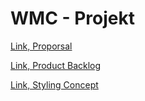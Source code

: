 # WMC - Projekt

[Link, Proporsal](https://github.com/DBsMOJO/WMC_Summer-Project/blob/main/proposal.md)

[Link, Product Backlog](https://github.com/DBsMOJO/WMC_Summer-Project/blob/main/SCRUM/MonitoringSheet.md)

[Link, Styling Concept](https://github.com/DBsMOJO/WMC_Summer-Project/blob/main/Design/styling-concept.md)
